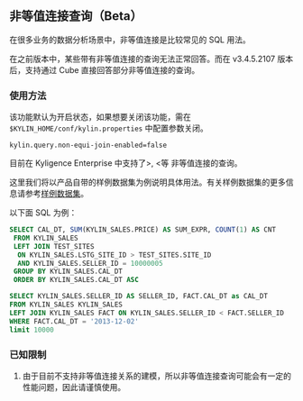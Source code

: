 ## 非等值连接查询（Beta）

在很多业务的数据分析场景中，非等值连接是比较常见的 SQL 用法。

在之前版本中，某些带有非等值连接的查询无法正常回答。而在 v3.4.5.2107 版本后，支持通过 Cube 直接回答部分非等值连接的查询。

###  使用方法

该功能默认为开启状态，如果想要关闭该功能，需在 `$KYLIN_HOME/conf/kylin.properties` 中配置参数关闭。

```properties
kylin.query.non-equi-join-enabled=false
```

目前在 Kyligence Enterprise 中支持了>, <等 非等值连接的查询。

这里我们将以产品自带的样例数据集为例说明具体用法。有关样例数据集的更多信息请参考[样例数据集](../appendix/sample_dataset.cn.md)。

以下面 SQL 为例：
```sql
SELECT CAL_DT, SUM(KYLIN_SALES.PRICE) AS SUM_EXPR, COUNT(1) AS CNT
 FROM KYLIN_SALES
 LEFT JOIN TEST_SITES
  ON KYLIN_SALES.LSTG_SITE_ID > TEST_SITES.SITE_ID
  AND KYLIN_SALES.SELLER_ID = 10000005
 GROUP BY KYLIN_SALES.CAL_DT
 ORDER BY KYLIN_SALES.CAL_DT ASC
```

```sql
SELECT KYLIN_SALES.SELLER_ID AS SELLER_ID, FACT.CAL_DT as CAL_DT
FROM KYLIN_SALES KYLIN_SALES
LEFT JOIN KYLIN_SALES FACT ON KYLIN_SALES.SELLER_ID < FACT.SELLER_ID
WHERE FACT.CAL_DT = '2013-12-02'
limit 10000
```

### 已知限制

1. 由于目前不支持非等值连接关系的建模，所以非等值连接查询可能会有一定的性能问题，因此请谨慎使用。
